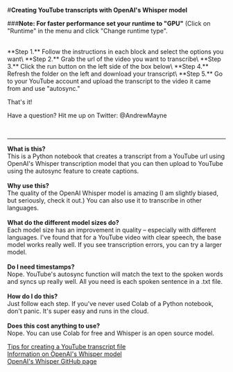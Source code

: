#**Creating YouTube transcripts with OpenAI's Whisper model** 
 

###**Note: For faster performance set your runtime to "GPU"**
(Click on "Runtime" in the menu and click "Change runtime type".

<br> 
**Step 1.** Follow the instructions in each block and select the options you want\
**Step 2.** Grab the url of the video you want to transcribe\
**Step 3.** Click the run button on the left side of the box below\
**Step 4.** Refresh the folder on the left and download your transcript\
**Step 5.** Go to your YouTube account and upload the transcript to the video it came from and use "autosync."

That's it!

Have a question? Hit me up on Twitter: @AndrewMayne

<br>



---


**What is this?**
<br>
This is a Python notebook that creates a transcript from a YouTube url using OpenAI's Whisper transcription model that you can then upload to YouTube using the autosync feature to create captions.
<br>  
**Why use this?**
<br> 
The quality of the OpenAI Whisper model is amazing (I am slightly biased, but seriously, check it out.) You can also use it to transcribe in other languages.
<br> 
<br>
**What do the different model sizes do?**
<br>
Each model size has an improvement in quality – especially with different languages. I've found that for a YouTube video with clear speech, the base model works really well. If you see transcription errors, you can try a larger model.
<br>
<br> 
**Do I need timestamps?**
<br> 
Nope. YouTube's autosync function will match the text to the spoken words and syncs up really well. All you need is each spoken sentence in a .txt file.
<br> 
<br> 
**How do I do this?**
<br> 
Just follow each step. If you've never used Colab of a Python notebook, don't panic. It's super easy and runs in the cloud.
<br> 
<br> 
**Does this cost anything to use?**
<br>
Nope. You can use Colab for free and Whisper is an open source model. 
<br> 
 
[Tips for creating a YouTube transcript file](https://support.google.com/youtube/answer/2734799?hl=en)\
[Information on OpenAI's Whisper model](https://openai.com/blog/whisper/)\
[OpenAI's Whisper GitHub page](https://github.com/openai/whisper)
<br>


